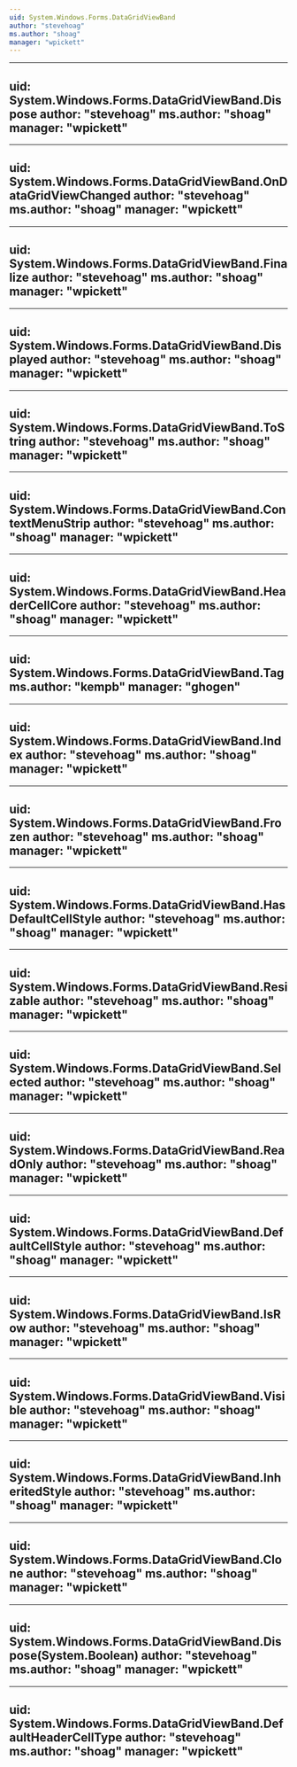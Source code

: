 ```yaml
---
uid: System.Windows.Forms.DataGridViewBand
author: "stevehoag"
ms.author: "shoag"
manager: "wpickett"
---
```


---
uid: System.Windows.Forms.DataGridViewBand.Dispose
author: "stevehoag"
ms.author: "shoag"
manager: "wpickett"
---

---
uid: System.Windows.Forms.DataGridViewBand.OnDataGridViewChanged
author: "stevehoag"
ms.author: "shoag"
manager: "wpickett"
---

---
uid: System.Windows.Forms.DataGridViewBand.Finalize
author: "stevehoag"
ms.author: "shoag"
manager: "wpickett"
---

---
uid: System.Windows.Forms.DataGridViewBand.Displayed
author: "stevehoag"
ms.author: "shoag"
manager: "wpickett"
---

---
uid: System.Windows.Forms.DataGridViewBand.ToString
author: "stevehoag"
ms.author: "shoag"
manager: "wpickett"
---

---
uid: System.Windows.Forms.DataGridViewBand.ContextMenuStrip
author: "stevehoag"
ms.author: "shoag"
manager: "wpickett"
---

---
uid: System.Windows.Forms.DataGridViewBand.HeaderCellCore
author: "stevehoag"
ms.author: "shoag"
manager: "wpickett"
---

---
uid: System.Windows.Forms.DataGridViewBand.Tag
ms.author: "kempb"
manager: "ghogen"
---

---
uid: System.Windows.Forms.DataGridViewBand.Index
author: "stevehoag"
ms.author: "shoag"
manager: "wpickett"
---

---
uid: System.Windows.Forms.DataGridViewBand.Frozen
author: "stevehoag"
ms.author: "shoag"
manager: "wpickett"
---

---
uid: System.Windows.Forms.DataGridViewBand.HasDefaultCellStyle
author: "stevehoag"
ms.author: "shoag"
manager: "wpickett"
---

---
uid: System.Windows.Forms.DataGridViewBand.Resizable
author: "stevehoag"
ms.author: "shoag"
manager: "wpickett"
---

---
uid: System.Windows.Forms.DataGridViewBand.Selected
author: "stevehoag"
ms.author: "shoag"
manager: "wpickett"
---

---
uid: System.Windows.Forms.DataGridViewBand.ReadOnly
author: "stevehoag"
ms.author: "shoag"
manager: "wpickett"
---

---
uid: System.Windows.Forms.DataGridViewBand.DefaultCellStyle
author: "stevehoag"
ms.author: "shoag"
manager: "wpickett"
---

---
uid: System.Windows.Forms.DataGridViewBand.IsRow
author: "stevehoag"
ms.author: "shoag"
manager: "wpickett"
---

---
uid: System.Windows.Forms.DataGridViewBand.Visible
author: "stevehoag"
ms.author: "shoag"
manager: "wpickett"
---

---
uid: System.Windows.Forms.DataGridViewBand.InheritedStyle
author: "stevehoag"
ms.author: "shoag"
manager: "wpickett"
---

---
uid: System.Windows.Forms.DataGridViewBand.Clone
author: "stevehoag"
ms.author: "shoag"
manager: "wpickett"
---

---
uid: System.Windows.Forms.DataGridViewBand.Dispose(System.Boolean)
author: "stevehoag"
ms.author: "shoag"
manager: "wpickett"
---

---
uid: System.Windows.Forms.DataGridViewBand.DefaultHeaderCellType
author: "stevehoag"
ms.author: "shoag"
manager: "wpickett"
---
